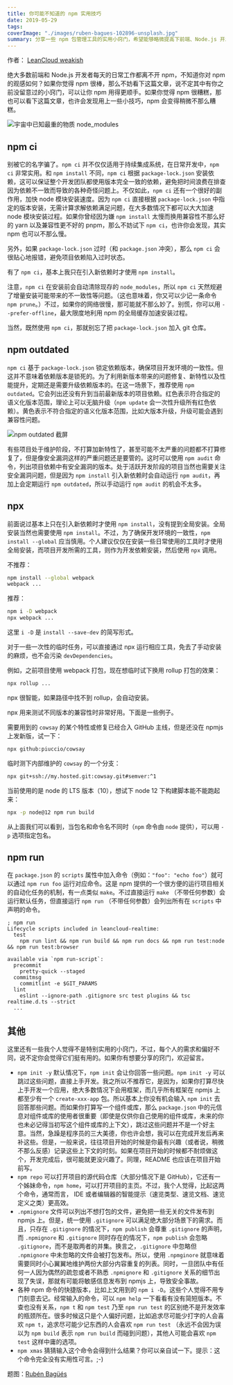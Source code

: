 ```yaml
---
title: 你可能不知道的 npm 实用技巧 
date: 2019-05-29
tags:
coverImage: "./images/ruben-bagues-102896-unsplash.jpg"
summary: 分享一些 npm 包管理工具的实用小窍门，希望能够略微提高下前端、Node.js 开发者的生活质量。
---
```


作者： [LeanCloud weakish](https://leancloud.cn/)

绝大多数前端和 Node.js 开发者每天的日常工作都离不开 npm，不知道你对 npm 的观感如何？如果你觉得 npm 很棒，那么不妨看下这篇文章，说不定其中有你之前没留意过的小窍门，可以让你 npm 用得更顺手。如果你觉得 npm 很糟糕，那也可以看下这篇文章，也许会发现用上一些小技巧，npm 会变得稍微不那么糟糕。

![宇宙中已知最重的物质 node_modules](images/tfugj4n3l6ez.png)

## npm ci

别被它的名字骗了。`npm ci` 并不仅仅适用于持续集成系统，在日常开发中，`npm ci` 非常实用。和 `npm install` 不同，`npm ci` 根据 `package-lock.json` 安装依赖，这可以保证整个开发团队都使用版本完全一致的依赖，避免把时间浪费在排查因为依赖不一致而导致的各种奇怪问题上。不仅如此，`npm ci` 还有一个很好的副作用，加快 node 模块安装速度。因为 `npm ci` 直接根据 `package-lock.json` 中指定的版本安装，无需计算求解依赖满足问题，在大多数情况下都可以大大加速 node 模块安装过程。如果你曾经因为嫌 `npm install` 太慢而换用兼容性不那么好的 yarn 以及兼容性更不好的 pnpm，那么不妨试下 `npm ci`，也许你会发现，其实 npm 也可以不那么慢。

另外，如果 `package-lock.json` 过时（和 `package.json` 冲突），那么 `npm ci` 会很贴心地报错，避免项目依赖陷入过时状态。

有了 `npm ci`，基本上我只在引入新依赖时才使用 `npm install`。

注意，`npm ci` 在安装前会自动清除现存的 `node_modules`，所以 `npm ci` 天然规避了增量安装可能带来的不一致性等问题。（这也意味着，你又可以少记一条命令 `npm prune`。）不过，如果你的网络很慢，那可能就不那么妙了。别慌，你可以用 `--prefer-offline`，最大限度地利用 npm 的全局缓存加速安装过程。

当然，既然使用 `npm ci`，那就别忘了把 `package-lock.json` 加入 git 仓库。

## npm outdated

`npm ci` 基于 `package-lock.json` 锁定依赖版本，确保项目开发环境的一致性。但这并不意味着依赖版本是锁死的。为了利用新版本带来的问题修复、新特性以及性能提升，定期还是需要升级依赖版本的。在这一场景下，推荐使用 `npm outdated`。它会列出还没有升到当前最新版本的项目依赖。红色表示符合指定的语义化版本范围，理论上可以无脑升级（`npm update` 会一次性升级所有红色依赖）。黄色表示不符合指定的语义化版本范围，比如大版本升级，升级可能会遇到兼容性问题。

![npm outdated 截屏](images/npm-outdated.png)

有些项目处于维护阶段，不打算加新特性了，甚至可能不太严重的问题都不打算修复了，但是像安全漏洞这样的严重问题还是要管的。这时可以使用 `npm audit` 命令，列出项目依赖中有安全漏洞的版本。处于活跃开发阶段的项目当然也需要关注安全漏洞问题，但是因为 `npm install` 引入新依赖时会自动运行 `npm audit`，再加上会定期运行 `npm outdated`，所以手动运行 `npm audit` 的机会不太多。

## npx

前面说过基本上只在引入新依赖时才使用 `npm install`，没有提到全局安装。全局安装当然也需要使用 `npm install`。不过，为了确保开发环境的一致性，`npm install --global` 应当慎用。个人建议仅仅在安装一些日常使用的工具时才使用全局安装，而项目开发所需的工具，则作为开发依赖安装，然后使用 `npx` 调用。

不推荐：

```sh
npm install --global webpack
webpack ...
```

推荐：

```sh
npm i -D webpack
npx webpack ...
```

这里 `i -D` 是 `install --save-dev` 的简写形式。

对于一些一次性的临时任务，可以直接通过 npx 运行相应工具，免去了手动安装的麻烦，也不会污染 `devDependencies`。

例如，之前项目使用 webpack 打包，现在想临时试下换用 rollup 打包的效果：

```sh
npx rollup ...
```

npx 很智能，如果路径中找不到 rollup，会自动安装。

npx 用来测试不同版本的兼容性时非常好用。下面是一些例子。

需要用到的 `cowsay` 的某个特性或修复已经合入 GitHub 主线，但是还没在 npmjs 上发新版，试一下：

```sh
npx github:piuccio/cowsay
```

临时测下内部维护的 `cowsay` 的一个分支：

```sh
npx git+ssh://my.hosted.git:cowsay.git#semver:^1
```

当前使用的是 node 的 LTS 版本（10），想试下 node 12 下构建脚本能不能跑起来：

```sh
npx -p node@12 npm run build
```

从上面我们可以看到，当包名和命令名不同时（`npm` 命令由 `node` 提供），可以用 `-p` 选项指定包名。

## npm run

在 `package.json` 的 `scripts` 属性中加入命令（例如：`"foo": "echo foo"`）就可以通过 `npm run foo` 运行对应命令。这是 npm 提供的一个很方便的运行项目相关的自动化任务的机制，有一点类似 `make`。不过直接运行 `make` （不带任何参数）会运行默认任务，但直接运行 `npm run` （不带任何参数）会列出所有在 `scripts` 中声明的命令。

```
; npm run
Lifecycle scripts included in leancloud-realtime:
  test
    npm run lint && npm run build && npm run docs && npm run test:node && npm run test:browser

available via `npm run-script`:
  precommit
    pretty-quick --staged
  commitmsg
    commitlint -e $GIT_PARAMS
  lint
    eslint --ignore-path .gitignore src test plugins && tsc realtime.d.ts --strict
  ...
```

## 其他

这里还有一些我个人觉得不是特别实用的小窍门，不过，每个人的需求和偏好不同，说不定你会觉得它们挺有用的。如果你有想要分享的窍门，欢迎留言。

- `npm init -y` 默认情况下，`npm init` 会让你回答一些问题。`npm init -y` 可以跳过这些问题，直接上手开发。我之所以不推荐它，是因为，如果你打算尽快上手开发一个应用，绝大多数情况下会用框架，而几乎所有框架在 npmjs 上都至少有一个 `create-xxx-app` 包。所以基本上你没有机会输入 `npm init` 去回答那些问题。而如果你打算写一个组件或库，那么 `package.json` 中的元信息对组件或库的使用者很重要（即使是仅供你自己使用的组件或库，未来的你也未必记得当初写这个组件或库的上下文），跳过这些问题并不是一个好主意。当然，急躁是程序员的三大美德，你也许会想，我可以在完成开发后再来补这些。但是，一般来说，往往项目开始的时候是你最有兴趣（或者说，稍微不那么反感）记录这些上下文的时刻。如果在项目开始的时候都不耐烦做这个，开发完成后，很可能就更没兴趣了。同理，README 也应该在项目开始前写。
- `npm repo` 可以打开项目的源代码仓库（大部分情况下是 GitHub），它还有一个姊妹命令，`npm home`，可以打开项目的主页。不过，我个人觉得，比起这两个命令，通常而言， IDE 或者编辑器的智能提示（速览类型、速览文档、速览定义之类）更高效。
- `.npmignore` 文件可以列出不想打包的文件，避免把一些无关的文件发布到 npmjs 上。但是，统一使用 `.gitignore` 可以满足绝大部分场景下的需求。而且，只存在 `.gitignore` 的情况下，`npm publish` 会尊重 `.gitignore` 的声明，而 `.npmignore` 和 `.gitignore` 同时存在的情况下，`npm publish` 会忽略 `.gitignore`，而不是取两者的并集。换言之，`.gitignore` 中忽略但 `.npmignore` 中未忽略的文件会被打包发布。所以，使用 `.npmginore` 就意味着需要同时小心翼翼地维护两份大部分内容重复的列表。同时，一旦团队中有任何一人因为偶然的疏忽或者不熟悉 `.npmignore` 和 `.gitignore` 关系的细节出现了失误，那就有可能将敏感信息发布到 npmjs 上，导致安全事故。
- 各种 npm 命令的快捷版本，比如上文用到的 `npm i -D`。这些个人觉得不用专门刻意去记。经常输入的命令，可以 `npm help` 一下看看有没有简短版本。不查也没有关系，`npm t` 和 `npm test` 乃至 `npm run test` 的区别绝不是开发效率的瓶颈所在。很多时候这只是个人偏好问题，比如追求尽可能少打字的人会喜欢 `npm t`，追求尽可能少记东西的人会喜欢 `npm run test` （永远不会因为误以为 `npm build` 表示 `npm run build` 而碰到问题），其他人可能会喜欢 `npm test` 这样中庸的选项。
- `npm xmas` 猜猜输入这个命令会得到什么结果？你可以亲自试一下。提示：这个命令完全没有实用性可言。;-)

题图：[Rubén Bagüés](https://unsplash.com/photos/ZzApzgh5lxo)